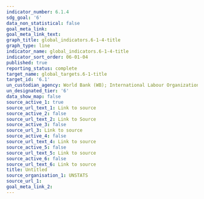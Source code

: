 ```yaml
---
indicator_number: 6.1.4
sdg_goal: '6'
data_non_statistical: false
goal_meta_link: 
goal_meta_link_text: 
graph_title: global_indicators.6-1-4-title
graph_type: line
indicator_name: global_indicators.6-1-4-title
indicator_sort_order: 06-01-04
published: true
reporting_status: complete
target_name: global_targets.6-1-title
target_id: '6.1'
un_custodian_agency: World Bank (WB); International Labour Organization (ILO)
un_designated_tier: '6'
data_show_map: false
source_active_1: true
source_url_text_1: Link to source
source_active_2: false
source_url_text_2: Link to Source
source_active_3: false
source_url_3: Link to source
source_active_4: false
source_url_text_4: Link to source
source_active_5: false
source_url_text_5: Link to source
source_active_6: false
source_url_text_6: Link to source
title: Untitled
source_organisation_1: UNSTATS
source_url_1:
goal_meta_link_2:
---
```

